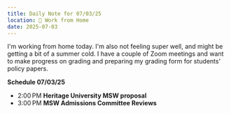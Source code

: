```yaml
---
title: Daily Note for 07/03/25
location: 🏡 Work from Home
date: 2025-07-03
---
```

I'm working from home today. I'm also not feeling super well, and might be getting a bit of a summer cold. I have a couple of Zoom meetings and want to make progress on grading and preparing my grading form for students' policy papers.

**Schedule 07/03/25**

- 2:00 PM **Heritage University MSW proposal**
- 3:00 PM **MSW Admissions Committee Reviews**